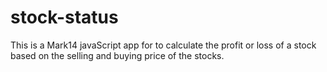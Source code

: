 # stock-status
This is a Mark14 javaScript app for to calculate the profit or loss of a stock based on the selling and  buying price of the stocks. 
